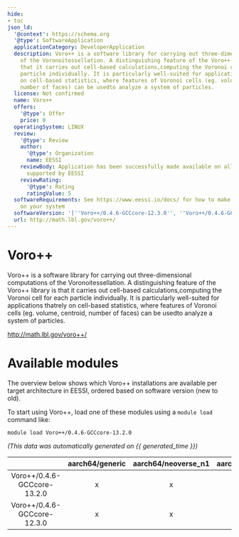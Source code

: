 ```yaml
---
hide:
- toc
json_ld:
  '@context': https://schema.org
  '@type': SoftwareApplication
  applicationCategory: DeveloperApplication
  description: Voro++ is a software library for carrying out three-dimensional computations
    of the Voronoitessellation. A distinguishing feature of the Voro++ library is
    that it carries out cell-based calculations,computing the Voronoi cell for each
    particle individually. It is particularly well-suited for applications thatrely
    on cell-based statistics, where features of Voronoi cells (eg. volume, centroid,
    number of faces) can be usedto analyze a system of particles.
  license: Not confirmed
  name: Voro++
  offers:
    '@type': Offer
    price: 0
  operatingSystem: LINUX
  review:
    '@type': Review
    author:
      '@type': Organization
      name: EESSI
    reviewBody: Application has been successfully made available on all architectures
      supported by EESSI
    reviewRating:
      '@type': Rating
      ratingValue: 5
  softwareRequirements: See https://www.eessi.io/docs/ for how to make EESSI available
    on your system
  softwareVersion: '[''Voro++/0.4.6-GCCcore-12.3.0'', ''Voro++/0.4.6-GCCcore-13.2.0'']'
  url: http://math.lbl.gov/voro++/
---
```


Voro++
======


Voro++ is a software library for carrying out three-dimensional computations of the Voronoitessellation. A distinguishing feature of the Voro++ library is that it carries out cell-based calculations,computing the Voronoi cell for each particle individually. It is particularly well-suited for applications thatrely on cell-based statistics, where features of Voronoi cells (eg. volume, centroid, number of faces) can be usedto analyze a system of particles.

http://math.lbl.gov/voro++/
# Available modules


The overview below shows which Voro++ installations are available per target architecture in EESSI, ordered based on software version (new to old).

To start using Voro++, load one of these modules using a `module load` command like:

```shell
module load Voro++/0.4.6-GCCcore-13.2.0
```

*(This data was automatically generated on {{ generated_time }})*  

| |aarch64/generic|aarch64/neoverse_n1|aarch64/neoverse_v1|x86_64/generic|x86_64/amd/zen2|x86_64/amd/zen3|x86_64/amd/zen4|x86_64/intel/haswell|x86_64/intel/sapphirerapids|x86_64/intel/skylake_avx512|
| :---: | :---: | :---: | :---: | :---: | :---: | :---: | :---: | :---: | :---: | :---: |
|Voro++/0.4.6-GCCcore-13.2.0|x|x|x|x|x|x|x|x|-|x|
|Voro++/0.4.6-GCCcore-12.3.0|x|x|x|x|x|x|x|x|-|x|
